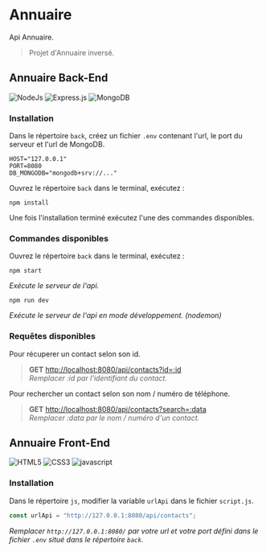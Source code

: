 # Annuaire
Api Annuaire.
> Projet d'Annuaire inversé.

## Annuaire Back-End
![NodeJs](https://img.shields.io/badge/NodeJs-339933?style=for-the-badge&logo=nodedotjs&logoColor=white)
![Express.js](https://img.shields.io/badge/Express.js-EEEEEE?style=for-the-badge&logo=express&logoColor=black)
![MongoDB](https://img.shields.io/badge/MongoDB-4EA94B?style=for-the-badge&logo=mongodb&logoColor=white)
### Installation
Dans le répertoire `back`, créez un fichier `.env` contenant l'url, le port du serveur et l'url de MongoDB.
```
HOST="127.0.0.1"
PORT=8080
DB_MONGODB="mongodb+srv://..."
```
Ouvrez le répertoire `back` dans le terminal, exécutez :

```terminal
npm install
```
Une fois l'installation terminé exécutez l'une des commandes disponibles.

### Commandes disponibles
Ouvrez le répertoire `back` dans le terminal, exécutez :

```terminal
npm start
```
_Exécute le serveur de l'api._

```terminal
npm run dev
```
_Exécute le serveur de l'api en mode développement. (nodemon)_

### Requêtes disponibles
Pour récuperer un contact selon son id.

> **GET** [http://localhost:8080/api/contacts?id=:id](http://localhost:8080/api/contacts?id=:id)\
_Remplacer :id par l'identifiant du contact._

Pour rechercher un contact selon son nom / numéro de téléphone.

> **GET** [http://localhost:8080/api/contacts?search=:data](http://localhost:8080/api/contacts?search=:data)\
_Remplacer :data par le nom / numéro d'un contact._


## Annuaire Front-End
![HTML5](https://img.shields.io/badge/HTML5-E34F26?style=for-the-badge&logo=html5&logoColor=white)
![CSS3](https://img.shields.io/badge/CSS3-1572B6?style=for-the-badge&logo=css3&logoColor=white)
![javascript](https://img.shields.io/badge/Javascript-323330?style=for-the-badge&logo=javascript&logoColor=F7DF1E)
### Installation
Dans le répertoire `js`, modifier la variable `urlApi` dans le fichier `script.js`.

```javascript
const urlApi = "http://127.0.0.1:8080/api/contacts";
```
_Remplacer `http://127.0.0.1:8080/` par votre url et votre port défini dans le fichier `.env` situé dans le répertoire `back`._
